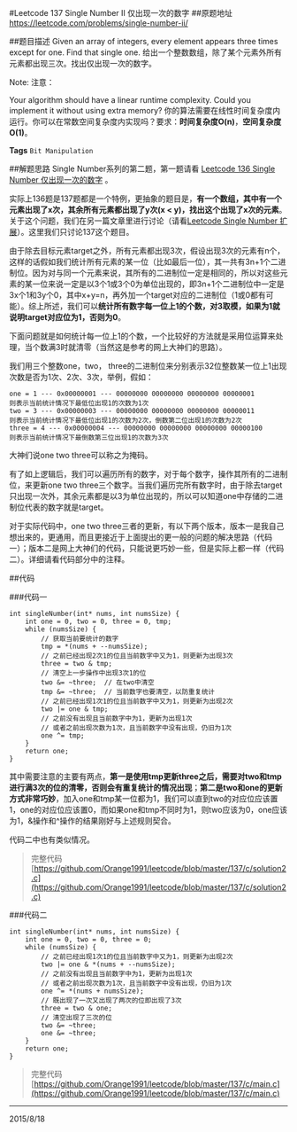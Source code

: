 #Leetcode 137 Single Number II 仅出现一次的数字
##原题地址
https://leetcode.com/problems/single-number-ii/

##题目描述
Given an array of integers, every element appears three times except for one. Find that single one.
给出一个整数数组，除了某个元素外所有元素都出现三次。找出仅出现一次的数字。

Note:
注意：

Your algorithm should have a linear runtime complexity. Could you implement it without using extra memory?
你的算法需要在线性时间复杂度内运行。你可以在常数空间复杂度内实现吗？要求：**时间复杂度O(n)**，**空间复杂度O(1)**。

**Tags** `Bit Manipulation`

##解题思路
Single Number系列的第二题，第一题请看 [Leetcode 136 Single Number 仅出现一次的数字](http://blog.csdn.net/smile_watermelon/article/details/47733979) 。

实际上136题是137题都是一个特例，更抽象的题目是，**有一个数组，其中有一个元素出现了x次，其余所有元素都出现了y次(x < y)，找出这个出现了x次的元素**。关于这个问题，我们在另一篇文章里进行讨论（请看[Leetcode Single Number 扩展](http://blog.csdn.net/smile_watermelon/article/details/47749857)）。这里我们只讨论137这个题目。

由于除去目标元素target之外，所有元素都出现3次，假设出现3次的元素有n个，这样的话假如我们统计所有元素的某一位（比如最后一位），其一共有3n+1个二进制位。因为对与同一个元素来说，其所有的二进制位一定是相同的，所以对这些元素的某一位来说一定是以3个1或3个0为单位出现的，即3n+1个二进制位中一定是3x个1和3y个0，其中x+y=n，再外加一个target对应的二进制位（1或0都有可能）。综上所述，我们可以**统计所有数字每一位上1的个数，对3取模，如果为1就说明target对应位为1，否则为0**。

下面问题就是如何统计每一位上1的个数，一个比较好的方法就是采用位运算来处理，当个数满3时就清零（当然这是参考的网上大神们的思路）。

我们用三个整数one，two， three的二进制位来分别表示32位整数某一位上1出现次数是否为1次、2次、3次，举例，假如：

    one = 1 --- 0x00000001 --- 00000000 00000000 00000000 00000001
    则表示当前统计情况下最低位出现1的次数为1次
    two = 3 --- 0x00000003 --- 00000000 00000000 00000000 00000011
    则表示当前统计情况下最低位出现1的次数为2次，倒数第二位出现1的次数为2次
    three = 4 --- 0x00000004 --- 00000000 00000000 00000000 00000100
    则表示当前统计情况下最倒数第三位出现1的次数为3次
    
大神们说one two three可以称之为掩码。

有了如上逻辑后，我们可以遍历所有的数字，对于每个数字，操作其所有的二进制位，来更新one two three三个数字。当我们遍历完所有数字时，由于除去target只出现一次外，其余元素都是以3为单位出现的，所以可以知道one中存储的二进制位代表的数字就是target。

对于实际代码中，one two three三者的更新，有以下两个版本，版本一是我自己想出来的，更通用，而且更接近于上面提出的更一般的问题的解决思路（代码一）；版本二是网上大神们的代码，只能说更巧妙一些，但是实际上都一样（代码二）。详细请看代码部分中的注释。

##代码

###代码一
```
int singleNumber(int* nums, int numsSize) {
    int one = 0, two = 0, three = 0, tmp;
    while (numsSize) {
        // 获取当前要统计的数字
        tmp = *(nums + --numsSize); 
        // 之前已经出现2次1的位且当前数字中又为1，则更新为出现3次
        three = two & tmp; 
        // 清空上一步操作中出现3次1的位
        two &= ~three;  // 在two中清空
        tmp &= ~three;  // 当前数字也要清空，以防重复统计
        // 之前已经出现1次1的位且当前数字中又为1，则更新为出现2次
        two |= one & tmp;
        // 之前没有出现且当前数字中为1，更新为出现1次
        // 或者之前出现次数为1次，且当前数字中没有出现，仍旧为1次
        one ^= tmp;
    }
    return one;
}
```
其中需要注意的主要有两点，**第一是使用tmp更新three之后，需要对two和tmp进行满3次的位的清零，否则会有重复统计的情况出现**；**第二是two和one的更新方式非常巧妙**，加入one和tmp某一位都为1，我们可以直到two的对应位应该置1，one的对应位应该置0，而如果one和tmp不同时为1，则two应该为0，one应该为1，&操作和^操作的结果刚好与上述规则契合。

代码二中也有类似情况。

> 完整代码 [https://github.com/Orange1991/leetcode/blob/master/137/c/solution2.c](https://github.com/Orange1991/leetcode/blob/master/137/c/solution2.c)

###代码二
```
int singleNumber(int* nums, int numsSize) {
    int one = 0, two = 0, three = 0;
    while (numsSize) {
        // 之前已经出现1次1的位且当前数字中又为1，则更新为出现2次
        two |= one & *(nums + --numsSize);
        // 之前没有出现且当前数字中为1，更新为出现1次
        // 或者之前出现次数为1次，且当前数字中没有出现，仍旧为1次
        one ^= *(nums + numsSize);
        // 既出现了一次又出现了两次的位即出现了3次
        three = two & one;
        // 清空出现了三次的位
        two &= ~three;
        one &= ~three;
    }
    return one;
}
```

> 完整代码 [https://github.com/Orange1991/leetcode/blob/master/137/c/main.c](https://github.com/Orange1991/leetcode/blob/master/137/c/main.c)

---
2015/8/18
